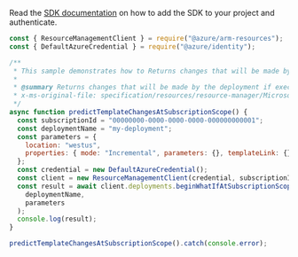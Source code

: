 Read the [SDK documentation](https://github.com/Azure/azure-sdk-for-js/blob/%40azure%2Farm-resources_5.0.1/sdk/resources/arm-resources/README.md) on how to add the SDK to your project and authenticate.

```javascript
const { ResourceManagementClient } = require("@azure/arm-resources");
const { DefaultAzureCredential } = require("@azure/identity");

/**
 * This sample demonstrates how to Returns changes that will be made by the deployment if executed at the scope of the subscription.
 *
 * @summary Returns changes that will be made by the deployment if executed at the scope of the subscription.
 * x-ms-original-file: specification/resources/resource-manager/Microsoft.Resources/stable/2021-04-01/examples/PostDeploymentWhatIfOnSubscription.json
 */
async function predictTemplateChangesAtSubscriptionScope() {
  const subscriptionId = "00000000-0000-0000-0000-000000000001";
  const deploymentName = "my-deployment";
  const parameters = {
    location: "westus",
    properties: { mode: "Incremental", parameters: {}, templateLink: {} },
  };
  const credential = new DefaultAzureCredential();
  const client = new ResourceManagementClient(credential, subscriptionId);
  const result = await client.deployments.beginWhatIfAtSubscriptionScopeAndWait(
    deploymentName,
    parameters
  );
  console.log(result);
}

predictTemplateChangesAtSubscriptionScope().catch(console.error);
```
